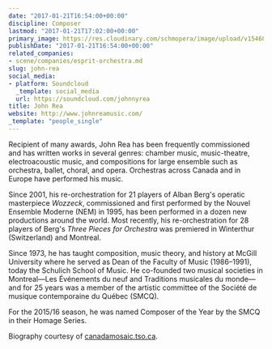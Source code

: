 ```yaml
---
date: "2017-01-21T16:54:00+00:00"
discipline: Composer
lastmod: "2017-01-21T17:02:00+00:00"
primary_image: https://res.cloudinary.com/schmopera/image/upload/v1546829974/media/2019/01/JohnRea.jpg
publishDate: "2017-01-21T16:54:00+00:00"
related_companies:
- scene/companies/esprit-orchestra.md
slug: john-rea
social_media:
- platform: Soundcloud
  _template: social_media
  url: https://soundcloud.com/johnnyrea
title: John Rea
website: http://www.johnreamusic.com/
_template: "people_single"
---
```

Recipient of many awards, John Rea has been frequently commissioned and has written works in several genres: chamber music, music-theatre, electroacoustic music, and compositions for large ensemble such as orchestra, ballet, choral, and opera. Orchestras across Canada and in Europe have performed his music.

Since 2001, his re-orchestration for 21 players of Alban Berg's operatic masterpiece *Wozzeck*, commissioned and first performed by the Nouvel Ensemble Moderne (NEM) in 1995, has been performed in a dozen new productions around the world. Most recently, his re-orchestration for 28 players of Berg's *Three Pieces for Orchestra* was premiered in Winterthur (Switzerland) and Montreal.

Since 1973, he has taught composition, music theory, and history at McGill University where he served as Dean of the Faculty of Music (1986–1991), today the Schulich School of Music. He co-founded two musical societies in Montreal—Les Événements du neuf and Traditions musicales du monde—and for 25 years was a member of the artistic committee of the Société de musique contemporaine du Québec (SMCQ).

For the 2015/16 season, he was named Composer of the Year by the SMCQ in their Homage Series.

Biography courtesy of [canadamosaic.tso.ca](http://canadamosaic.tso.ca/partner/esprit-orchestra/).